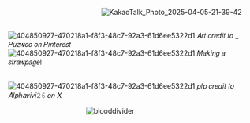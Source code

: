  ︎︎ ︎︎ ︎︎ ︎︎ ︎︎ ︎︎︎ ︎︎ ︎︎ ︎︎ ︎︎ ︎︎ ︎︎ ︎︎ ︎︎ ︎︎ ︎︎ ︎︎ ︎︎ ︎︎ ︎︎ ︎︎ ︎︎ ︎︎ ︎︎ ︎︎︎ ︎︎ ︎︎ ︎︎ ︎︎ ︎︎︎ ︎︎ ︎︎ ︎ ︎︎ ︎︎ ︎︎ ︎︎ ︎︎ ︎︎ ︎︎ ︎︎ ︎︎︎ ︎︎ ︎︎ ︎︎ ︎︎ ︎︎ ︎ ![KakaoTalk_Photo_2025-04-05-21-39-42](https://github.com/user-attachments/assets/ba4be2da-3628-46e5-9a44-ac07fad3b73e)


︎︎ ︎︎ ︎︎ ︎︎ ︎︎ ︎︎ ︎︎ ︎︎︎ ︎︎ ︎︎ ︎︎ ︎︎ ︎︎ ︎︎ ︎︎ ︎︎ ︎︎ ︎︎ ︎︎ ︎︎ ︎︎ ︎︎ ︎︎ ︎︎ ︎︎︎ ︎︎ ︎︎ ︎ ︎︎ ︎︎ ︎︎ ︎︎ ︎︎ ︎︎ ︎︎ ︎︎ ︎︎ ︎︎ ︎︎ ︎︎ ︎︎ ︎︎ ︎︎︎ ︎︎ ︎︎ ︎︎ ︎︎ ︎︎ ︎︎ ︎︎ ︎︎ ︎︎ ︎︎ ︎︎ ︎︎![404850927-470218a1-f8f3-48c7-92a3-61d6ee5322d1](https://github.com/user-attachments/assets/0350682b-f893-416d-aa05-dea16befff8a) 𝐴𝑟𝑡 𝑐𝑟𝑒𝑑𝑖𝑡 𝑡𝑜 _ 𝑃𝑢𝑧𝑤𝑜𝑜 𝑜𝑛 𝑃𝑖𝑛𝑡𝑒𝑟𝑒𝑠𝑡
![404850927-470218a1-f8f3-48c7-92a3-61d6ee5322d1](https://github.com/user-attachments/assets/0350682b-f893-416d-aa05-dea16befff8a) 𝑀𝑎𝑘𝑖𝑛𝑔 𝑎 𝑠𝑡𝑟𝑎𝑤𝑝𝑎𝑔𝑒!

 ︎︎ ︎︎ ︎︎ ︎︎ ︎︎ ︎︎ ︎︎︎ ︎︎ ︎︎ ︎︎ ︎︎ ︎︎ ︎︎ ︎︎ ︎︎ ︎︎ ︎︎ ︎︎ ︎︎ ︎︎ ︎︎ ︎︎ ︎︎ ︎︎︎ ︎︎ ︎︎ ︎ ︎︎ ︎︎ ︎︎ ︎︎ ︎︎ ︎︎ ︎︎ ︎︎ ︎︎ ︎︎ ︎︎ ︎︎ ︎︎ ︎︎ ︎︎ ︎︎ ︎︎ ︎︎ ︎︎ ︎︎ ︎︎ ︎︎ ︎︎ ︎︎ ︎︎ ︎︎ ︎︎ ︎︎ ︎︎︎︎ ︎︎ ︎︎ ︎︎ ︎︎ ︎︎ ︎︎ ︎︎ ︎︎︎︎ ︎︎ ︎︎ ︎︎ ︎︎ ︎︎ ︎︎ ︎︎ ︎︎ ︎︎ ︎︎ ︎︎ ︎︎ ︎︎![404850927-470218a1-f8f3-48c7-92a3-61d6ee5322d1](https://github.com/user-attachments/assets/0350682b-f893-416d-aa05-dea16befff8a) 𝑝𝑓𝑝 𝑐𝑟𝑒𝑑𝑖𝑡 𝑡𝑜 𝐴𝑙𝑝ℎ𝑎𝑣𝑖𝑣𝑖𝟸𝟼 𝑜𝑛 𝑋

︎︎ ︎︎ ︎︎ ︎︎ ︎︎ ︎︎ ︎︎ ︎︎︎ ︎︎ ︎︎ ︎︎ ︎︎ ︎︎ ︎︎ ︎︎ ︎︎ ︎︎ ︎︎ ︎︎ ︎︎ ︎︎ ︎︎ ︎︎ ︎︎ ︎︎︎ ︎︎ ︎︎ ︎ ︎︎ ︎︎ ︎︎ ︎︎ ︎︎ ︎︎ ︎︎ ︎︎ ︎︎ ︎︎ ︎︎ ︎︎ ︎︎![blooddivider](https://github.com/user-attachments/assets/e51ba73e-ef89-4ad9-bb39-858d5425ae26)
